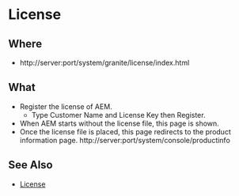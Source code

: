 # License

## Where

- http://server:port/system/granite/license/index.html

## What

- Register the license of AEM.
  - Type Customer Name and License Key then Register.
- When AEM starts without the license file, this page is shown.
- Once the license file is placed, this page redirects to the product information page.
  http://server:port/system/console/productinfo

## See Also

- [License](../../console/productinfo.md)
